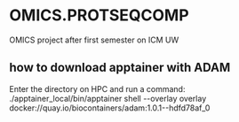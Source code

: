 # OMICS.PROTSEQCOMP

OMICS project after first semester on ICM UW

## how to download apptainer with ADAM

Enter the directory on HPC and run a command:
./apptainer_local/bin/apptainer shell --overlay overlay docker://quay.io/biocontainers/adam:1.0.1--hdfd78af_0
